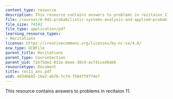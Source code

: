 ```yaml
---
content_type: resource
description: This resource contains answers to problems in recitaion 11.
file: /courses/6-041-probabilistic-systems-analysis-and-applied-probability-spring-2006/4d34b68516e2ab7b7cfdf564ff9774e7_rec11_ans.pdf
file_size: 74142
file_type: application/pdf
learning_resource_types:
- Recitations
license: https://creativecommons.org/licenses/by-nc-sa/4.0/
ocw_type: OCWFile
parent_title: Recitations
parent_type: CourseSection
parent_uid: 72e75de2-011e-beee-30c9-acf41ced8ab8
resourcetype: Document
title: rec11_ans.pdf
uid: 4d34b685-16e2-ab7b-7cfd-f564ff9774e7
---
```

This resource contains answers to problems in recitaion 11.